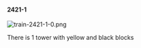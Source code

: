 #### 2421-1
![train-2421-1-0.png](https://github.com/lil-lab/nlvr/raw/master/nlvr/train/images/52/train-2421-1-0.png "train-2421-1-0.png")

There is 1 tower with yellow and black blocks